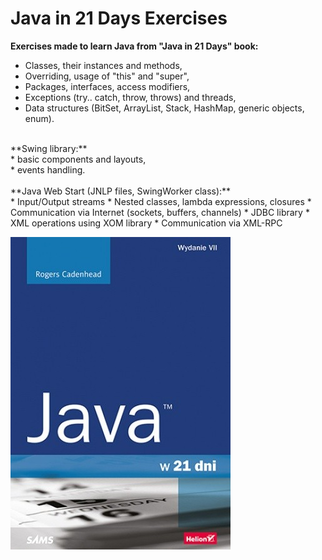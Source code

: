 # Java in 21 Days Exercises
**Exercises made to learn Java from "Java in 21 Days" book:**
* Classes, their instances and methods,
* Overriding, usage of "this" and "super",
* Packages, interfaces, access modifiers,
* Exceptions (try.. catch, throw, throws) and threads,
* Data structures (BitSet, ArrayList, Stack, HashMap, generic objects, enum).
<br/>
**Swing library:** <br/>
* basic components and layouts,<br/>
* events handling.<br/>  
<br/>
**Java Web Start (JNLP files, SwingWorker class):**<br/>
* Input/Output streams
* Nested classes, lambda expressions, closures
* Communication via Internet (sockets, buffers, channels)
* JDBC library
* XML operations using XOM library
* Communication via XML-RPC

![java21](https://github.com/KarolinaLewinska/Java21Days_Exercises/blob/main/java21.jpg)
